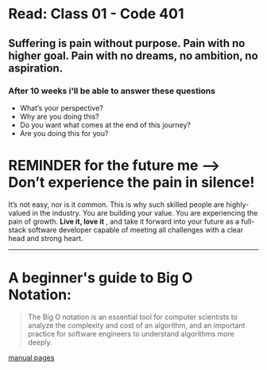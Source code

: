 # Read: Class 01 - Code 401
## Suffering is pain without purpose. Pain with no higher goal. Pain with no dreams, no ambition, no aspiration.

### After 10 weeks i'll be able to answer these questions 

- What’s your perspective?
- Why are you doing this?
- Do you want what comes at the end of this journey?
- Are you doing this for you?

# REMINDER for the future me --> Don’t experience the pain in silence! 

It’s not easy, nor is it common. This is why such skilled people are highly-valued in the industry. 
You are building your value. You are experiencing the pain of growth. **Live it, love it** , 
and take it forward into your future as a full-stack software developer capable of meeting all challenges with a clear head and strong heart.

----

# A beginner's guide to Big O Notation:

> The Big O notation is an essential tool for computer scientists to analyze the complexity and cost of an algorithm, 
and an important practice for software engineers to understand algorithms more deeply.






[manual pages](https://ryanstutorials.net/linuxtutorial/manual.php)
